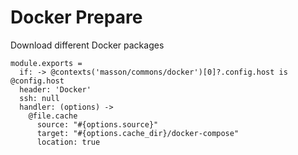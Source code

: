 # Docker Prepare

Download different Docker packages

    module.exports =
      if: -> @contexts('masson/commons/docker')[0]?.config.host is @config.host
      header: 'Docker'
      ssh: null
      handler: (options) ->
        @file.cache
          source: "#{options.source}"
          target: "#{options.cache_dir}/docker-compose"
          location: true

